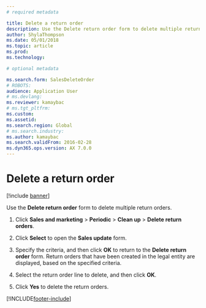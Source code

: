 ```yaml
---
# required metadata

title: Delete a return order   
description: Use the Delete return order form to delete multiple return orders.
author: ShylaThompson
ms.date: 05/01/2018
ms.topic: article
ms.prod: 
ms.technology: 

# optional metadata

ms.search.form: SalesDeleteOrder
# ROBOTS: 
audience: Application User
# ms.devlang: 
ms.reviewer: kamaybac
# ms.tgt_pltfrm: 
ms.custom: 
ms.assetid: 
ms.search.region: Global
# ms.search.industry: 
ms.author: kamaybac
ms.search.validFrom: 2016-02-28
ms.dyn365.ops.version: AX 7.0.0
---
```



# Delete a return order 

[!include [banner](../includes/banner.md)]


Use the **Delete return order** form to delete multiple return orders.

1.  Click **Sales and marketing** \> **Periodic** \> **Clean up** \> **Delete return orders**.

2.  Click **Select** to open the **Sales update** form.

3.  Specify the criteria, and then click **OK** to return to the **Delete return order** form. Return orders that have been created in the legal entity are displayed, based on the specified criteria.

4.  Select the return order line to delete, and then click **OK**.

5.  Click **Yes** to delete the return orders.





[!INCLUDE[footer-include](../../includes/footer-banner.md)]